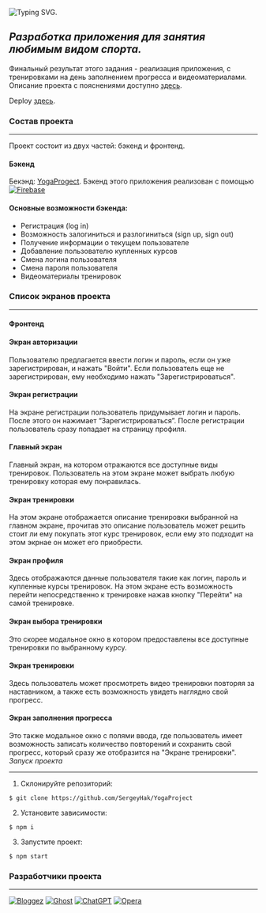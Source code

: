 ![Typing SVG](https://readme-typing-svg.herokuapp.com?font=&weight=1000&size=40&pause=1000&color=F7245F&background=6D28FF00&width=900&lines=Курсовая+работа+YogaProject!).
 ## _Разработка приложения для занятия любимым видом спорта._
 Финальный результат этого задания - реализация приложения, с тренировками на день  заполнением прогресса и видеоматериалами. 
 Описание проекта c пояснениями доступно [здесь](https://www.figma.com/file/QoOmLM2WGbES23xQeDCCYi/%D0%A1%D0%B0%D0%B9%D1%82-%D0%BE%D0%BD%D0%BB%D0%B0%D0%B9%D0%BD-%D1%82%D1%80%D0%B5%D0%BD%D0%B8%D1%80%D0%BE%D0%B2%D0%BE%D0%BA?type=design&node-id=0-1).

Deploy [здесь](https://creative-elf-af0aca.netlify.app/).

### Состав проекта
***
Проект состоит из двух частей: бэкенд и фронтенд.
#### Бэкенд
Бекэнд: [YogaProgect](https://console.firebase.google.com/u/1/project/yoga-prodject/database/yoga-prodject-default-rtdb/data?hl=ru).
Бэкенд этого приложения реализован с помощью [![Firebase](https://img.shields.io/badge/Firebase-039BE5?style=for-the-badge&logo=Firebase&logoColor=white)](https://firebase.google.com/)
#### Основные возможности бэкенда:
- Регистрация (log in)
- Возможность залогиниться и разлогиниться (sign up, sign out)
- Получение информации о текущем пользователе
- Добавление пользователю купленных курсов
- Смена логина пользователя
- Смена пароля пользователя
- Видеоматериалы тренировок
### Список экранов проекта 
***
#### Фронтенд
#### Экран авторизации
Пользователю предлагается ввести логин и пароль, если он уже зарегистрирован, и нажать "Войти". Если пользователь еще не зарегистрирован, ему необходимо нажать "Зарегистрироваться".

#### Экран регистрации
На экране регистрации пользователь придумывает логин и пароль. После этого он нажимает “Зарегистрироваться”. После регистрации пользователь сразу попадает на страницу профиля.

#### Главный экран
Главный экран, на котором отражаются все доступные виды тренировок. Пользователь на этом экране может выбрать любую тренировку которая ему понравилась.

#### Экран тренировки
На этом экране отображается описание тренировки выбранной на главном экране, прочитав это описание пользователь может решить стоит ли ему покупать этот курс тренировок, если ему это подходит на этом экрнае он может его приобрести.
#### Экран профиля
Здесь отображаются данные пользователя такие как логин, пароль и купленные курсы тренировок. На этом экране есть возможность перейти непосредственно к тренировке нажав кнопку "Перейти" на самой тренировке.
#### Экран выбора тренировки
Это скорее модальное окно в котором предоставлены все доступные тренировки по выбранному курсу.
#### Экран тренировки
Здесь пользователь может просмотреть видео тренировки повторяя за наставником, а также есть возможность увидеть наглядно свой прогресс.
#### Экран заполнения прогресса
Это также модальное окно с полями ввода, где пользователь имеет возможность записать количество повторений и сохранить свой прогресс, который сразу же отобразится на "Экране тренировки".
 _Запуск проекта_
***
1. Склонируйте репозиторий:
```
$ git clone https://github.com/SergeyHak/YogaProject
```
2. Установите зависимости:
```
$ npm i
```
3. Запустите проект:
```
$ npm start
```
### Разработчики проекта
***
[![Bloggez](https://img.shields.io/badge/Anton_Somikkk-FF5722?style=for-the-badge&logo=blogger&logoColor=white)](https://github.com/Anton-Somikkk) [![Ghost](https://img.shields.io/badge/irarekut-000?style=for-the-badge&logo=ghost&logoColor=%23F7DF1E)](https://github.com/irarekut) [![ChatGPT](https://img.shields.io/badge/Komarov_Georgy-74aa9c?style=for-the-badge&logo=openai&logoColor=white)](https://github.com/ckarnishon) [![Opera](https://img.shields.io/badge/SergeyHak-FF1B2D?style=for-the-badge&logo=Opera&logoColor=white)](https://github.com/SergeyHak)
